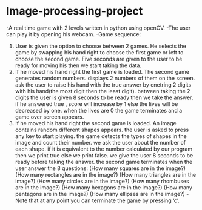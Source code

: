 # Image-processing-project
-A real time game with 2 levels written in python using openCV. 
-The user can play it by opening his webcam. 
-Game sequence:
  1) User is given the option to choose between 2 games.
   He selects the game by swapping his hand right to choose the first game or left to choose the second game.
   Five seconds are given to the user to be ready for moving his then we start taking the data.
  2) If he moved his hand right the first game is loaded.
  The second game generates random numbers.
  displays 2 numbers of them on the screen.
  ask the user to raise his hand with the true answer by enetring 2 digits with his hand(the most digit then the least digit).
  between taking the 2 digits the user is given 8 seconds to be ready then we take the answer.
  if he answered true , score will increase by 1 else the lives will be decreased by one.
  when the lives are 0 the game terminates and a game over screen appears.
  3) If he moved his hand right the second game is loaded.
  An image contains random different shapes appears.
  the user is asked to press any key to start playing.
  the game detects the types of shapes in the image and count their number.
  we ask the user about the number of each shape.
   if it is equivalent to the number calculated by our program then we print true else we print false.
   we give the user 8 seconds to be ready before taking the answer. 
  the second game terminates when the user answer the 8 questions:
  (How many squares are in the image?)
  (How many rectangles are in the image?)
  (How many triangles are in the image?)
  (How many circles are in the image?)
  (How many rhombuses are in the image?)
  (How many hexagons are in the image?)
  (How many pentagons are in the image?)
  (How many ellipses are in the image?)
-Note that at any point you can terminate the game by pressing ‘c’.
